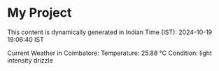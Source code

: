 # My Project

This content is dynamically generated in Indian Time (IST): 2024-10-19 19:06:40 IST


Current Weather in Coimbatore:
Temperature: 25.88 °C
Condition: light intensity drizzle
